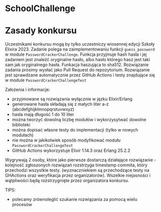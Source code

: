 # SchoolChallenge

# Zasady konkursu

Uczestnikami konkursu mogą by tylko uczestniczy wiosennej edycji Szkoły Elixira 2023.
Zadanie polega na zaimplementowaniu funkcji `guess_password` w module `PasswordCrackerChallenge`.
Funkcja przyjmuje hash hasła i jej zadaniem jest znaleźć oryginalne hasło, albo hasło którego hasz jest taki sam jak oryginalnego hasła.
Funkacja haszująca to sha512.
Rozwiązanie zadania prosimy wysłać jako Pull Request do repozytorium.
Rozwiązanie jest sprawdzane automatycznie przez GitHub Actions i testy znajdujące się w module `PasswordCrackerChallengeTest`

Założenia i informacje:

- przyjmowane są rozwiązania wyłącznie w jęzku Elixir/Erlang
- generowane hasła składają się z małych liter a-z (abcdefghijklmnopqrstuvwxyz)
- hasła mają długość 1 do 10 liter
- można tworzyć dowolną liczbę modułów i wykorzysytwać dowolne biblioteki
- można dopisać własne testy do implementacji (tylko w nowych modułach)
- nie można w jakikolwiek sposób modyfikować modułu `PasswordCrackerChallengeTest`
- GitHub Actions wykorzystuje Elixir 1.14.3 oraz Erlang 25.2.2

Wygrywają 2 osoby, które jako pierwsze dostarczą działające rozwiązanie - kolejność zgłoszonych rozwiązań
rozstrzyga timestamp commita, który przechodzi wszystkie testy.
(wyznaczniekiem są przechodzące testy na GHActions oraz weryfikacja przez organizatorów).
Wszelkie niejasności i wątpliwości będą rozstrzygnięte przez organizatora konkursu.

TIPS:

- polecamy zrównoleglić szukanie rozwiązania za pomocą wielu procesów
